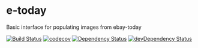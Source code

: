 # e-today
Basic interface for populating images from ebay-today


[![Build Status](https://travis-ci.org/heron2014/e-today.svg?branch=master)](https://travis-ci.org/heron2014/e-today)
[![codecov](https://codecov.io/gh/heron2014/e-today/branch/master/graph/badge.svg)](https://codecov.io/gh/heron2014/e-today)
[![Dependency Status](https://david-dm.org/heron2014/e-today.svg)](https://david-dm.org/heron2014/e-today)
[![devDependency Status](https://david-dm.org/heron2014/e-today/dev-status.svg)](https://david-dm.org/heron2014/e-today#info=devDependencies)
